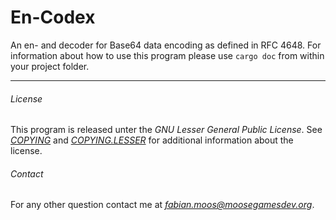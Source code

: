 # En-Codex

An en- and decoder for Base64 data encoding as defined in RFC 4648. For information about how to use
this program please use `cargo doc` from within your project folder.

---
###### License
This program is released unter the _GNU Lesser General Public License_. See _[COPYING](./COPYING)_
and _[COPYING.LESSER](./COPYING.LESSER)_ for additional information about the license.

###### Contact
For any other question contact me at
<i>[fabian.moos@moosegamesdev.org](mailto:fabian.moos@moosegamesdev.org)</i>.
